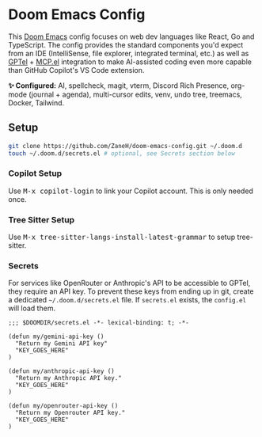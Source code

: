 # Doom Emacs Config

This [Doom Emacs](https://github.com/doomemacs/doomemacs) config focuses on web dev languages like React, Go and
TypeScript. The config provides the standard components you'd expect from an IDE (IntelliSense, file explorer,
integrated terminal, etc.) as well as [GPTel](https://github.com/karthink/gptel) +
[MCP.el](https://github.com/lizqwerscott/mcp.el) integration to make AI-assisted coding even more capable than GitHub
Copilot's VS Code extension.

**✨ Configured:** AI, spellcheck, magit, vterm, Discord Rich Presence, org-mode (journal + agenda), multi-cursor edits,
venv, undo tree, treemacs, Docker, Tailwind.

## Setup

```sh
git clone https://github.com/ZaneH/doom-emacs-config.git ~/.doom.d
touch ~/.doom.d/secrets.el # optional, see Secrets section below
```

### Copilot Setup

Use <kbd>M-x copilot-login</kbd> to link your Copilot account. This is only needed once.

### Tree Sitter Setup

Use <kbd>M-x tree-sitter-langs-install-latest-grammar</kbd> to setup tree-sitter.

### Secrets

For services like OpenRouter or Anthropic's API to be accessible to GPTel, they require an API key. To prevent these
keys from ending up in git, create a dedicated `~/.doom.d/secrets.el` file. If `secrets.el` exists, the `config.el` will
load them.

```elisp
;;; $DOOMDIR/secrets.el -*- lexical-binding: t; -*-

(defun my/gemini-api-key ()
  "Return my Gemini API key"
  "KEY_GOES_HERE"
)

(defun my/anthropic-api-key ()
  "Return my Anthropic API key."
  "KEY_GOES_HERE"
)

(defun my/openrouter-api-key ()
  "Return my Openrouter API key."
  "KEY_GOES_HERE"
)
```
